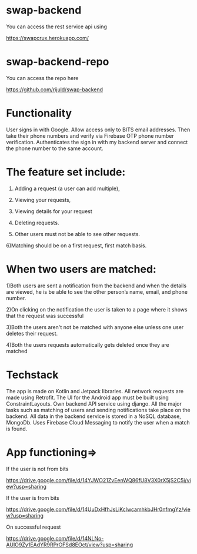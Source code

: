# swap-backend

You can access the rest service api using

https://swapcrux.herokuapp.com/

# swap-backend-repo

You can access the repo here

https://github.com/rijuld/swap-backend



# Functionality

User signs in with Google. 
Allow access only to BITS email addresses. 
Then take their phone numbers and verify via Firebase OTP phone number verification. 
Authenticates the sign in with my backend server and connect the phone number to the same account.
# The feature set include:
1) Adding a request (a user can add multiple),
 
2) Viewing your requests, 

3) Viewing details for your request

4) Deleting requests. 

5) Other users must not be able to see other requests.

6)Matching should be on a first request, first match basis. 

# When two users are matched:

1)Both users are sent a notification from the backend and when the details are viewed, he is be able to see the other person’s name, email, and phone number.

2)On clicking on the notification the user is taken to a page where it shows that the request was successful

3)Both the users aren't not be matched with anyone else unless one user deletes their request. 

4)Both the users requests automatically gets deleted once they are matched 


# Techstack
The app is made on Kotlin and Jetpack libraries. 
All network requests are made using Retrofit.
The UI for the Android app must be built using ConstraintLayouts. 
Own backend API service using django. All the major tasks such as matching of users and sending notifications take place on the backend.
All data in the backend service is stored in a NoSQL database, MongoDb. 
Uses Firebase Cloud Messaging to notify the user when a match is found.

# App functioning=>
If the user is not from bits

https://drive.google.com/file/d/14YJWO21ZvEenWQ86fU8V3X0rX5jS2C5i/view?usp=sharing

If the user is from bits

https://drive.google.com/file/d/14UuDxHfhJsLiKclwcamhkbJHr0nfmgYz/view?usp=sharing

On successful request 

https://drive.google.com/file/d/14NLNo-AUIO9Zy1EAdYR9RPrOFSd8EOct/view?usp=sharing


